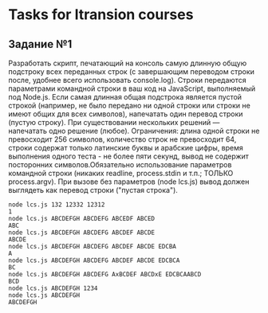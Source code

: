 # Tasks for Itransion courses
## Задание №1
Разработать скрипт, печатающий на консоль самую длинную общую подстроку всех переданных строк (с завершающим переводом строки после, удобнее всего использовать console.log). Строки передаются параметрами командной строки в ваш код на JavaScript, выполняемый под Node.js. Если самая длинная общая подстрока является пустой строкой (например, не было передано ни одной строки или строки не имеют общих для всех символов), напечатать один перевод строки (пустую строку). При существовании нескольких решений — напечатать одно решение (любое). Ограничения: длина одной строки не превосходит 256 символов, количество строк не превосходит 64, строки содержат только латинские буквы и арабские цифры, время выполнения одного теста - не более пяти секунд, вывод не содержит посторонних символов.Обязательно использование параметров командной строки (никаких readline, process.stdin и т.п.; ТОЛЬКО process.argv). При вызове без параметров (node lcs.js) вывод должен выглядеть как перевод строки ("пустая строка").
```
node lcs.js 132 12332 12312
1
node lcs.js ABCDEFGH ABCDEFG ABCEDF ABCED
ABC
node lcs.js ABCDEFGH ABCDEFG ABCDEF ABCDE
ABCDE
node lcs.js ABCDEFGH ABCDEFG ABCDEF ABCDE EDCBA
A
node lcs.js ABCDEFGH ABCDEFG ABCDEF ABCDE EDCBCA
BC
node lcs.js ABCDEFGH ABCDEFG AxBCDEF ABCDxE EDCBCAABCD
BCD
node lcs.js ABCDEFGH 1234
node lcs.js ABCDEFGH
ABCDEFGH
```